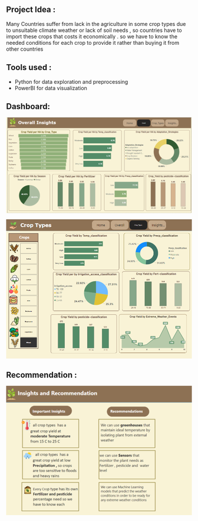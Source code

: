 
## Project Idea :
Many Countries suffer from lack in the  agriculture in some crop types due to unsuitable climate weather or lack of soil needs , so countries  have to import these crops that costs it economically . 
so we have to know the needed conditions for each crop to provide it rather than buying it from other countries
## Tools used :
- Python for data exploration and preprocessing
- PowerBI for data visualization
## Dashboard:
![climate-change-on-agriculture-python-powerBI](https://github.com/Arwa988/climate-change-on-agriculture-python-PowerBI-/blob/main/images/dash1.png)

![climate-change-on-agriculture-python-powerBI](https://github.com/Arwa988/climate-change-on-agriculture-python-PowerBI-/blob/main/Screenshot%20(81).png)
## Recommendation :
![climate-change-on-agriculture-python-powerBI](https://github.com/Arwa988/climate-change-on-agriculture-python-PowerBI-/blob/main/Screenshot%20(102).png)
